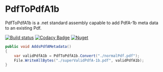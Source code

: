 # PdfToPdfA1b
PdfToPdfA1b is a .net standard assembly capable to add PdfA-1b meta data to an existing Pdf.

[![Build status](https://ci.appveyor.com/api/projects/status/8uj2qqaofv13xnta/branch/master?svg=true)](https://ci.appveyor.com/project/stesee/pdftopdfa1b/branch/master) [![Codacy Badge](https://api.codacy.com/project/badge/Grade/0ebe9e94ea8e4533a5283085f86277e4)](https://www.codacy.com/gh/Codeuctivity/PdfToPdfA1b?utm_source=github.com&amp;utm_medium=referral&amp;utm_content=Codeuctivity/PdfToPdfA1b&amp;utm_campaign=Badge_Grade) [![Nuget](https://img.shields.io/nuget/v/PdfToPdfA1b.svg)](https://www.nuget.org/packages/PdfToPdfA1b/)

```csharp
public void AddsPdfAMetadata()
{
    var validPdfA1b = PdfToPdfA1b.Convert("./normalPdf.pdf");
    File.WriteAllBytes("./superValidPdfA-1b.pdf", validPdfA1b);
}
```